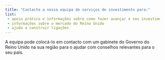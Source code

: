 ```yaml
---
title: "Contacte a nossa equipa de serviços de investimento para:"
list: 
 - apoio prático e informações sobre como fazer avançar o seu investimento
 - informações sobre o mercado do Reino Unido
 - ajuda a construir ligações
---
```


A equipa pode colocá-lo em contacto com um gabinete do Governo do Reino Unido na sua região para o ajudar com conselhos relevantes para o seu país.
